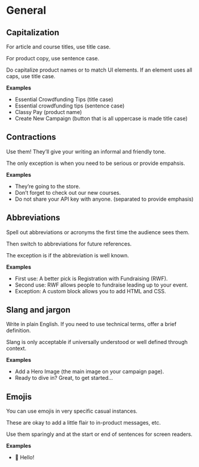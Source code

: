 # General

## Capitalization

For article and course titles, use title case.

For product copy, use sentence case.

Do capitalize product names or to match UI elements. If an element uses all caps, use title case.

**Examples**

- Essential Crowdfunding Tips (title case)
- Essential crowdfunding tips (sentence case)
- Classy Pay (product name)
- Create New Campaign (button that is all uppercase is made title case)

## Contractions

Use them! They’ll give your writing an informal and friendly tone.

The only exception is when you need to be serious or provide empahsis.

**Examples**

- They’re going to the store.
- Don’t forget to check out our new courses.
- Do not share your API key with anyone. (separated to provide emphasis)

## Abbreviations

Spell out abbreviations or acronyms the first time the audience sees them.

Then switch to abbreviations for future references.

The exception is if the abbreviation is well known.

**Examples**

- First use: A better pick is Registration with Fundraising (RWF).
- Second use: RWF allows people to fundraise leading up to your event.
- Exception: A custom block allows you to add HTML and CSS.

## Slang and jargon

Write in plain English. If you need to use technical terms, offer a brief definition.

Slang is only acceptable if universally understood or well defined through context.

**Examples**

- Add a Hero Image (the main image on your campaign page).
- Ready to dive in? Great, to get started...

## Emojis

You can use emojis in very specific casual instances.

These are okay to add a little flair to in-product messages, etc.

Use them sparingly and at the start or end of sentences for screen readers.

**Examples**

- 👋 Hello!
